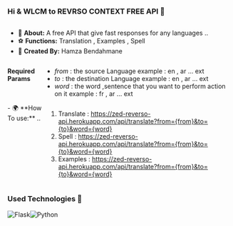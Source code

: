 ### Hi & WLCM to REVRSO CONTEXT FREE API 👋

<div style='display: flex;'>

- 🌱 **About:** A free API that give fast responses for any languages ..
- ⚽ **Functions:** Translation , Examples , Spell
- 💬 **Created By:** Hamza Bendahmane
</div>
<div style='display: flex;'>

  
**Required Params**
  
 - *from* : the source Language example : en , ar ... ext
 - *to* : the destination Language example : en , ar ... ext
 - *word* : the word ,sentence that you want to perform action on it example : fr , ar ... ext
  
  </div>

<div style='display: flex;'>
- 🌍 **How To use:** ..


1. Translate : https://zed-reverso-api.herokuapp.com/api/translate?from={from}&to={to}&word={word}
2. Spell :  https://zed-reverso-api.herokuapp.com/api/translate?from={from}&to={to}&word={word}
3. Examples :  https://zed-reverso-api.herokuapp.com/api/translate?from={from}&to={to}&word={word}
</div>



### Used Technologies 🔭

<div style='display: flex;'>
  <img alt="Flask" src="https://img.shields.io/badge/flask-%23323330.svg?style=for-the-badge&logo=flask&logoColor=%23F7DF1E" />
  <img alt="Python" src="https://img.shields.io/badge/python-%2314354C.svg?style=for-the-badge&logo=python&logoColor=white" />
</div>
